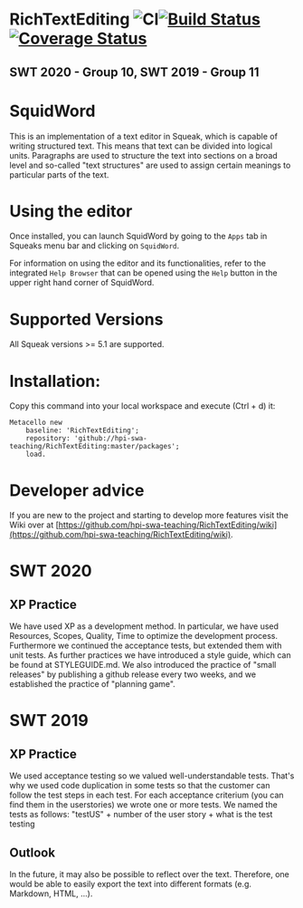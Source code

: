 # RichTextEditing ![CI](https://github.com/hpi-swa-teaching/RichTextEditing/workflows/CI/badge.svg?branch=dev)[![Build Status](https://travis-ci.org/hpi-swa-teaching/RichTextEditing.svg?branch=dev)](https://travis-ci.org/hpi-swa-teaching/RichTextEditing)[![Coverage Status](https://coveralls.io/repos/github/hpi-swa-teaching/RichTextEditing/badge.svg?branch=dev)](https://coveralls.io/github/hpi-swa-teaching/RichTextEditing?branch=dev)
## SWT 2020 - Group 10, SWT 2019 - Group 11
# SquidWord
This is an implementation of a text editor in Squeak, which is capable of writing structured text. This means that text can be divided into logical units. Paragraphs are used to structure the text into sections on a broad level and so-called "text structures" are used to assign certain meanings to particular parts of the text.

# Using the editor
Once installed, you can launch SquidWord by going to the `Apps` tab in Squeaks menu bar and clicking on `SquidWord`.

For information on using the editor and its functionalities, refer to the integrated `Help Browser` that can be opened using the `Help` button in the upper right hand corner of SquidWord.

# Supported Versions
All Squeak versions >= 5.1 are supported.

# Installation:
Copy this command into your local workspace and execute (Ctrl + d) it:  
``` Smalltalk
Metacello new
	baseline: 'RichTextEditing';
	repository: 'github://hpi-swa-teaching/RichTextEditing:master/packages';
	load.
```

# Developer advice
If you are new to the project and starting to develop more features visit the Wiki over at [https://github.com/hpi-swa-teaching/RichTextEditing/wiki](https://github.com/hpi-swa-teaching/RichTextEditing/wiki).

# SWT 2020
## XP Practice
We have used XP as a development method. In particular, we have used Resources, Scopes, Quality, Time to optimize the development process. Furthermore we continued the acceptance tests, but extended them with unit tests. As further practices we have introduced a style guide, which can be found at STYLEGUIDE.md. We also introduced the practice of "small releases" by publishing a github release every two weeks, and we established the practice of "planning game".

# SWT 2019
## XP Practice
We used acceptance testing so we valued well-understandable tests. That's why we used code duplication in some tests so that the customer can follow the test steps in each test. For each acceptance criterium (you can find them in the userstories) we  wrote one or more tests. We named the tests as follows: "testUS" + number of the user story + what is the test testing

## Outlook
In the future, it may also be possible to reflect over the text. Therefore, one would be able to easily export the text into different formats (e.g. Markdown, HTML, ...).
